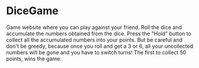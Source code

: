 # DiceGame
Game website where you can play against your friend. Roll the dice and accumulate the numbers obtained from the dice. Press the "Hold" button to collect all the accumulated numbers into your points. But be careful and don't be greedy, because once you roll and get a 3 or 6, all your uncollected numbers will be gone and you have to switch turns! The first to collect 50 points, wins the game.
